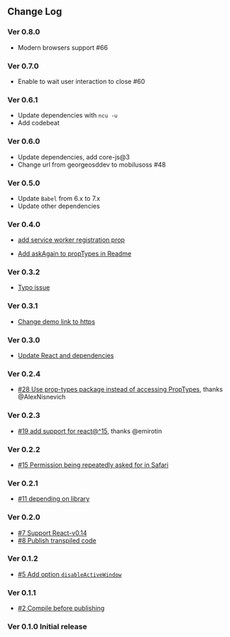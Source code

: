 ## Change Log

### Ver 0.8.0
* Modern browsers support #66

### Ver 0.7.0
* Enable to wait user interaction to close #60

### Ver 0.6.1
* Update dependencies with `ncu -u`
* Add codebeat

### Ver 0.6.0
* Update dependencies, add core-js@3
* Change url from georgeosddev to mobilusoss #48

### Ver 0.5.0

* Update `Babel` from 6.x to 7.x
* Update other dependencies

### Ver 0.4.0

* [add service worker registration prop](https://github.com/mobilusoss/react-web-notification/pull/41)

* [Add askAgain to propTypes in Readme](https://github.com/mobilusoss/react-web-notification/pull/42)

### Ver 0.3.2

* [Typo issue](https://github.com/mobilusoss/react-web-notification/issues/39)

### Ver 0.3.1

* [Change demo link to https](https://github.com/mobilusoss/react-web-notification/issues/33)

### Ver 0.3.0

* [Update React and dependencies](https://github.com/mobilusoss/react-web-notification/issues/31)

### Ver 0.2.4

* [#28 Use prop-types package instead of accessing PropTypes](https://github.com/mobilusoss/react-web-notification/issues/28), thanks @AlexNisnevich

### Ver 0.2.3

* [#19 add support for react@^15](https://github.com/mobilusoss/react-web-notification/issues/19), thanks @emirotin

### Ver 0.2.2

  * [#15 Permission being repeatedly asked for in Safari](https://github.com/mobilusoss/react-web-notification/issues/11)

### Ver 0.2.1

  * [#11 depending on library](https://github.com/mobilusoss/react-web-notification/issues/11)

### Ver 0.2.0
  * [#7 Support React-v0.14](https://github.com/mobilusoss/react-web-notification/issues/7)
  * [#8 Publish transpiled code](https://github.com/mobilusoss/react-web-notification/issues/8)

### Ver 0.1.2
  * [#5 Add option `disableActiveWindow`](https://github.com/mobilusoss/react-web-notification/issues/5)

### Ver 0.1.1
  * [#2 Compile before publishing](https://github.com/mobilusoss/react-web-notification/issues/2)

### Ver 0.1.0 Initial release
